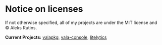 # Notice on licenses
If not otherwise specified, all of my projects are under the MIT license and &copy; Aleks Rutins.

**Current Projects:** [valapkg](https://github.com/aleksrutins/valapkg), [vala-console](https://github.com/aleksrutins/vala-console), [litelytics](https://github.com/aleksrutins/litelytics)
